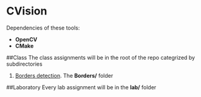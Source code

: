 # CVision
Dependencies of these tools:

+ **OpenCV**
+ **CMake**

##Class
The class assignments will be in the root of the repo categrized by subdirectories

1.  [Borders detection](https://github.com/danielcardeenas/CVision/tree/master/1Borders). The **Borders/** folder

##Laboratory
Every lab assignment will be in the **lab/** folder
